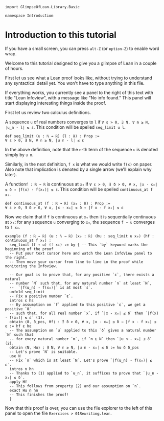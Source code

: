 ```lean
import GlimpseOfLean.Library.Basic

namespace Introduction
```

# Introduction to this tutorial

If you have a small screen, you can press
`alt-Z` (or `option-Z`) to enable word wrap.

Welcome to this tutorial designed to give you a glimpse of Lean in a couple of hours.

First let us see what a Lean proof looks like, without trying to understand any syntactical
detail yet. You won't have to type anything in this file.

If everything works, you currently see a panel to the right of this text with title
"Lean Infoview", with a message like "No info found."
This panel will start displaying interesting things inside the proof.

First let us review two calculus definitions.

A sequence `u` of real numbers converges to `l` if `∀ ε > 0, ∃ N, ∀ n ≥ N, |u_n - l| ≤ ε`.
This condition will be spelled `seq_limit u l`.

```lean
def seq_limit (u : ℕ → ℝ) (l : ℝ) : Prop :=
∀ ε > 0, ∃ N, ∀ n ≥ N, |u n - l| ≤ ε
```

In the above definition, note that the `n`-th term of the sequence `u` is denoted
simply by `u n`.

Similarly, in the next definition, `f x` is what we would write `f(x)` on paper.
Also note that implication is denoted by a single arrow (we'll explain why later).

A function`f : ℝ → ℝ` is continuous at `x₀` if
`∀ ε > 0, ∃ δ > 0, ∀ x, |x - x₀| ≤ δ ⇒ |f(x) - f(x₀)| ≤ ε`.
This condition will be spelled `continuous_at f x₀`.

```lean
def continuous_at (f : ℝ → ℝ) (x₀ : ℝ) : Prop :=
∀ ε > 0, ∃ δ > 0, ∀ x, |x - x₀| ≤ δ → |f x - f x₀| ≤ ε
```

Now we claim that if `f` is continuous at `x₀` then it is sequentially continuous
at `x₀`: for any sequence `u` converging to `x₀`, the sequence `f ∘ u` converges
to `f x₀`.

```lean
example (f : ℝ → ℝ) (u : ℕ → ℝ) (x₀ : ℝ) (hu : seq_limit u x₀) (hf : continuous_at f x₀) :
  seq_limit (f ∘ u) (f x₀) := by { -- This `by` keyword marks the beginning of the proof
  -- Put your text cursor here and watch the Lean InfoView panel to the right.
  -- Then move your cursor from line to line in the proof while monitoring the Infoview.

  -- Our goal is to prove that, for any positive `ε`, there exists a natural
  -- number `N` such that, for any natural number `n` at least `N`,
  --  `|f(u_n) - f(x₀)|` is at most `ε`.
  unfold seq_limit
  -- Fix a positive number `ε`.
  intros ε hε
  -- By assumption on `f` applied to this positive `ε`, we get a positive `δ`
  -- such that, for all real number `x`, if `|x - x₀| ≤ δ` then `|f(x) - f(x₀)| ≤ ε` (1).
  obtain ⟨δ, δ_pos, Hf⟩ : ∃ δ > 0, ∀ x, |x - x₀| ≤ δ → |f x - f x₀| ≤ ε := hf ε hε
  -- The assumption on `u` applied to this `δ` gives a natural number `N` such that
  -- for every natural number `n`, if `n ≥ N` then `|u_n - x₀| ≤ δ`   (2).
  obtain ⟨N, Hu⟩ : ∃ N, ∀ n ≥ N, |u n - x₀| ≤ δ := hu δ δ_pos
  -- Let's prove `N` is suitable.
  use N
  -- Fix `n` which is at least `N`. Let's prove `|f(u_n) - f(x₀)| ≤ ε`.
  intros n hn
  -- Thanks to (1) applied to `u_n`, it suffices to prove that `|u_n - x₀| ≤ δ`.
  apply Hf
  -- This follows from property (2) and our assumption on `n`.
  exact Hu n hn
  -- This finishes the proof!
  }
```

Now that this proof is over, you can use the file explorer to the
left of this panel to open the file `Exercises > 01Rewriting.lean`.
